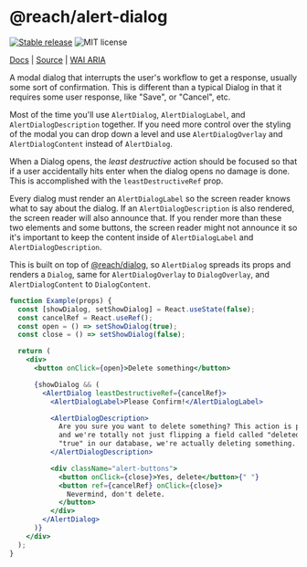 # @reach/alert-dialog

[![Stable release](https://img.shields.io/npm/v/@reach/alert-dialog.svg)](https://npm.im/@reach/alert-dialog) ![MIT license](https://badgen.now.sh/badge/license/MIT)

[Docs](https://reacttraining.com/reach-ui/alert-dialog) | [Source](https://github.com/reach/reach-ui/tree/master/packages/alert-dialog) | [WAI ARIA](https://www.w3.org/TR/wai-aria-practices-1.1/#alertdialog)

A modal dialog that interrupts the user's workflow to get a response, usually some sort of confirmation. This is different than a typical Dialog in that it requires some user response, like "Save", or "Cancel", etc.

Most of the time you'll use `AlertDialog`, `AlertDialogLabel`, and `AlertDialogDescription` together. If you need more control over the styling of the modal you can drop down a level and use `AlertDialogOverlay` and `AlertDialogContent` instead of `AlertDialog`.

When a Dialog opens, the _least destructive_ action should be focused so that if a user accidentally hits enter when the dialog opens no damage is done. This is accomplished with the `leastDestructiveRef` prop.

Every dialog must render an `AlertDialogLabel` so the screen reader knows what to say about the dialog. If an `AlertDialogDescription` is also rendered, the screen reader will also announce that. If you render more than these two elements and some buttons, the screen reader might not announce it so it's important to keep the content inside of `AlertDialogLabel` and `AlertDialogDescription`.

This is built on top of [@reach/dialog](https://reacttraining.com/reach-ui/dialog), so `AlertDialog` spreads its props and renders a `Dialog`, same for `AlertDialogOverlay` to `DialogOverlay`, and `AlertDialogContent` to `DialogContent`.

```jsx
function Example(props) {
  const [showDialog, setShowDialog] = React.useState(false);
  const cancelRef = React.useRef();
  const open = () => setShowDialog(true);
  const close = () => setShowDialog(false);

  return (
    <div>
      <button onClick={open}>Delete something</button>

      {showDialog && (
        <AlertDialog leastDestructiveRef={cancelRef}>
          <AlertDialogLabel>Please Confirm!</AlertDialogLabel>

          <AlertDialogDescription>
            Are you sure you want to delete something? This action is permanent,
            and we're totally not just flipping a field called "deleted" to
            "true" in our database, we're actually deleting something.
          </AlertDialogDescription>

          <div className="alert-buttons">
            <button onClick={close}>Yes, delete</button>{" "}
            <button ref={cancelRef} onClick={close}>
              Nevermind, don't delete.
            </button>
          </div>
        </AlertDialog>
      )}
    </div>
  );
}
```
